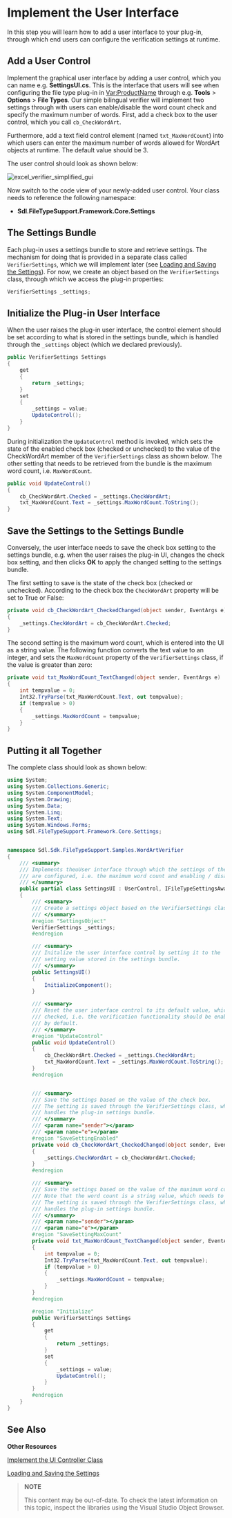 Implement the User Interface
==

In this step you will learn how to add a user interface to your plug-in, through which end users can configure the verification settings at runtime.

Add a User Control
--

Implement the graphical user interface by adding a user control, which you can name e.g. **SettingsUI.cs**. This is the interface that users will see when configuring the file type plug-in in <Var:ProductName> through e.g. **Tools** > **Options** > **File Types**. Our simple bilingual verifier will implement two settings through with users can enable/disable the word count check and specify the maximum number of words. First, add a check box to the user control, which you call ```cb_CheckWordArt```.

Furthermore, add a text field control element (named ```txt_MaxWordCount```) into which users can enter the maximum number of words allowed for WordArt objects at runtime. The default value should be 3.

The user control should look as shown below:

![excel_verifier_simplified_gui](images/excel_verifier_simplified_gui.jpg)

Now switch to the code view of your newly-added user control. Your class needs to reference the following namespace:

* **Sdl.FileTypeSupport.Framework.Core.Settings**

The Settings Bundle
--

Each plug-in uses a settings bundle to store and retrieve settings. The mechanism for doing that is provided in a separate class called ```VerifierSettings```, which we will implement later (see [Loading and Saving the Settings](loading_and_saving_the_settings_bil.md)). For now, we create an object based on the ```VerifierSettings``` class, through which we access the plug-in properties:

```cs
VerifierSettings _settings;
```

Initialize the Plug-in User Interface
--

When the user raises the plug-in user interface, the control element should be set according to what is stored in the settings bundle, which is handled through the ```_settings``` object (which we declared previously).

```cs
public VerifierSettings Settings
{
    get
    {
        return _settings;
    }
    set
    {
        _settings = value;
        UpdateControl();
    }
}
```

During initialization the ```UpdateControl``` method is invoked, which sets the state of the enabled check box (checked or unchecked) to the value of the CheckWordArt member of the ```VerifierSettings``` class as shown below. The other setting that needs to be retrieved from the bundle is the maximum word count, i.e. ```MaxWordCount```.

```cs
public void UpdateControl()
{
    cb_CheckWordArt.Checked = _settings.CheckWordArt;
    txt_MaxWordCount.Text = _settings.MaxWordCount.ToString();
}
```

Save the Settings to the Settings Bundle
--

Conversely, the user interface needs to save the check box setting to the settings bundle, e.g. when the user raises the plug-in UI, changes the check box setting, and then clicks **OK** to apply the changed setting to the settings bundle.

The first setting to save is the state of the check box (checked or unchecked). According to the check box the ```CheckWordArt``` property will be set to True or False:

```cs
private void cb_CheckWordArt_CheckedChanged(object sender, EventArgs e)
{
    _settings.CheckWordArt = cb_CheckWordArt.Checked;
}
```

The second setting is the maximum word count, which is entered into the UI as a string value. The following function converts the text value to an integer, and sets the ```MaxWordCount``` property of the ```VerifierSettings``` class, if the value is greater than zero:

```cs
private void txt_MaxWordCount_TextChanged(object sender, EventArgs e)
{
    int tempvalue = 0;
    Int32.TryParse(txt_MaxWordCount.Text, out tempvalue);
    if (tempvalue > 0)
    {
        _settings.MaxWordCount = tempvalue;
    }
}
```

Putting it all Together
--

The complete class should look as shown below:
```cs
using System;
using System.Collections.Generic;
using System.ComponentModel;
using System.Drawing;
using System.Data;
using System.Linq;
using System.Text;
using System.Windows.Forms;
using Sdl.FileTypeSupport.Framework.Core.Settings;


namespace Sdl.Sdk.FileTypeSupport.Samples.WordArtVerifier
{
    /// <summary>
    /// Implements theuUser interface through which the settings of the verification plug-in 
    /// are configured, i.e. the maximum word count and enabling / disabling the verification.
    /// </summary>
    public partial class SettingsUI : UserControl, IFileTypeSettingsAware<VerifierSettings>
    {
        /// <summary>
        /// Create a settings object based on the VerifierSettings class. 
        /// </summary>
        #region "SettingsObject"
        VerifierSettings _settings;
        #endregion

        /// <summary>
        /// Initalize the user interface control by setting it to the
        /// setting value stored in the settings bundle.
        /// </summary>
        public SettingsUI()
        {
            InitializeComponent();
        }

        /// <summary>
        /// Reset the user interface control to its default value, which is
        /// checked, i.e. the verification functionality should be enabled
        /// by default.
        /// </summary>
        #region "UpdateControl"
        public void UpdateControl()
        {
            cb_CheckWordArt.Checked = _settings.CheckWordArt;
            txt_MaxWordCount.Text = _settings.MaxWordCount.ToString();
        }
        #endregion


        /// <summary>
        /// Save the settings based on the value of the check box.
        /// The setting is saved through the VerifierSettings class, which
        /// handles the plug-in settings bundle.
        /// </summary>
        /// <param name="sender"></param>
        /// <param name="e"></param>
        #region "SaveSettingEnabled"
        private void cb_CheckWordArt_CheckedChanged(object sender, EventArgs e)
        {
            _settings.CheckWordArt = cb_CheckWordArt.Checked;
        }
        #endregion

        /// <summary>
        /// Save the settings based on the value of the maximum word count text field.
        /// Note that the word count is a string value, which needs to be converted to an integer.
        /// The setting is saved through the VerifierSettings class, which
        /// handles the plug-in settings bundle.
        /// </summary>
        /// <param name="sender"></param>
        /// <param name="e"></param>
        #region "SaveSettingMaxCount"
        private void txt_MaxWordCount_TextChanged(object sender, EventArgs e)
        {
            int tempvalue = 0;
            Int32.TryParse(txt_MaxWordCount.Text, out tempvalue);
            if (tempvalue > 0)
            {
                _settings.MaxWordCount = tempvalue;
            }
        }
        #endregion

        #region "Initialize"
        public VerifierSettings Settings
        {
            get
            {
                return _settings;
            }
            set
            {
                _settings = value;
                UpdateControl();
            }
        }
        #endregion
    }
}
```

See Also
--

**Other Resources**

[Implement the UI Controller Class](implement_the_ui_controller_class_bil.md)

[Loading and Saving the Settings](loading_and_saving_the_settings_bil.md)

>**NOTE**
>
> This content may be out-of-date. To check the latest information on this topic, inspect the libraries using the Visual Studio Object Browser.